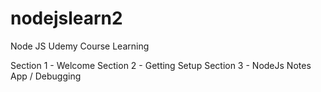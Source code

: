 # nodejslearn2

Node JS Udemy Course Learning

Section 1 - Welcome
Section 2 - Getting Setup
Section 3 - NodeJs Notes App / Debugging
